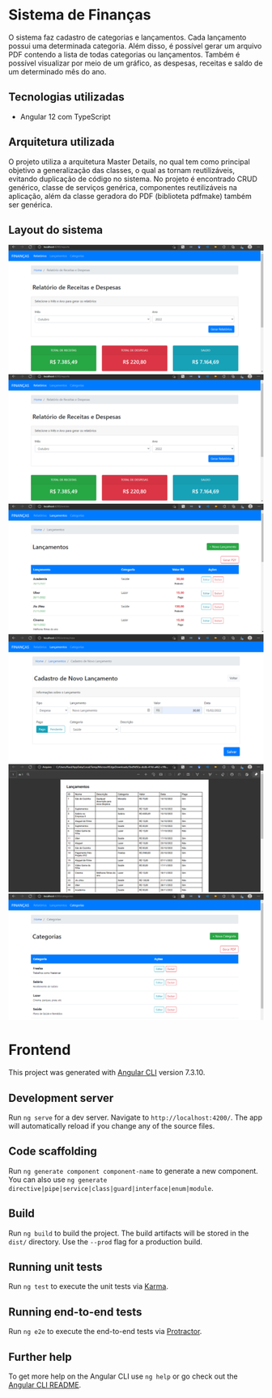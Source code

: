 # Sistema de Finanças
O sistema faz cadastro de categorias e lançamentos. Cada lançamento possui uma determinada categoria. Além disso, é possível gerar um arquivo PDF contendo a lista de todas categorias ou lançamentos. Também é possível visualizar por meio de um gráfico, as despesas, receitas e saldo de um determinado mês do ano.

## Tecnologias utilizadas
* Angular 12 com TypeScript

## Arquitetura utilizada
O projeto utiliza a arquitetura Master Details, no qual tem como principal objetivo a generalização das classes, o qual as tornam reutilizáveis, evitando duplicação de código no sistema. No projeto é encontrado CRUD genérico, classe de serviços genérica, componentes reutilizáveis na aplicação, além da classe geradora do PDF (biblioteta pdfmake) também ser genérica.

## Layout do sistema
![Relatorio_1](imagens_sistema/relatorio_1.png)
![Relatorio_1](imagens_sistema/relatorio_1.png)
![Lista de Lançamentos](imagens_sistema/lancamentos_lista.png)
![Cadastro de Lançamento](imagens_sistema/lancamentos_form.png)
![PDF de Lançamentos](imagens_sistema/lancamentos_pdf.png)
![Categorias](imagens_sistema/categorias_lista.png)

# Frontend

This project was generated with [Angular CLI](https://github.com/angular/angular-cli) version 7.3.10.

## Development server

Run `ng serve` for a dev server. Navigate to `http://localhost:4200/`. The app will automatically reload if you change any of the source files.

## Code scaffolding

Run `ng generate component component-name` to generate a new component. You can also use `ng generate directive|pipe|service|class|guard|interface|enum|module`.

## Build

Run `ng build` to build the project. The build artifacts will be stored in the `dist/` directory. Use the `--prod` flag for a production build.

## Running unit tests

Run `ng test` to execute the unit tests via [Karma](https://karma-runner.github.io).

## Running end-to-end tests

Run `ng e2e` to execute the end-to-end tests via [Protractor](http://www.protractortest.org/).

## Further help

To get more help on the Angular CLI use `ng help` or go check out the [Angular CLI README](https://github.com/angular/angular-cli/blob/master/README.md).
